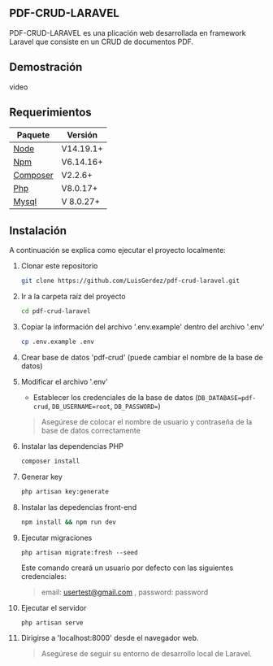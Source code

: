 ## PDF-CRUD-LARAVEL

PDF-CRUD-LARAVEL es una plicación web desarrollada en framework Laravel que consiste en un CRUD de documentos PDF.

## Demostración

video

## Requerimientos

Paquete | Versión
--- | ---
[Node](https://nodejs.org/) | V14.19.1+
[Npm](https://nodejs.org/)  | V6.14.16+ 
[Composer](https://getcomposer.org/)  | V2.2.6+
[Php](https://www.php.net/)  | V8.0.17+
[Mysql](https://www.mysql.com/)  |V 8.0.27+

## Instalación

A continuación se explica como ejecutar el proyecto localmente:

1. Clonar este repositorio
    ```sh
    git clone https://github.com/LuisGerdez/pdf-crud-laravel.git
    ```

1. Ir a la carpeta raíz del proyecto
    ```sh
    cd pdf-crud-laravel
    ```

1. Copiar la información del archivo '.env.example' dentro del archivo '.env'
    ```sh
    cp .env.example .env
    ```
1. Crear base de datos 'pdf-crud' (puede cambiar el nombre de la base de datos)

1. Modificar el archivo '.env' 
    - Establecer los credenciales de la base de datos (`DB_DATABASE=pdf-crud`, `DB_USERNAME=root`, `DB_PASSWORD=`)
    > Asegúrese de colocar el nombre de usuario y contraseña de la base de datos correctamente

1. Instalar las dependencias PHP
    ```sh
    composer install
    ```

1. Generar key
    ```sh
    php artisan key:generate
    ```

1. Instalar las depedencias front-end
    ```sh
    npm install && npm run dev
    ```

1. Ejecutar migraciones
    ```
    php artisan migrate:fresh --seed
    ```
    Este comando creará un usuario por defecto con las siguientes credenciales:
     > email: usertest@gmail.com , password: password

1. Ejecutar el servidor
    ```sh
    php artisan serve
    ```  

1. Dirigirse a 'localhost:8000' desde el navegador web.     
    > Asegúrese de seguir su entorno de desarrollo local de Laravel.
